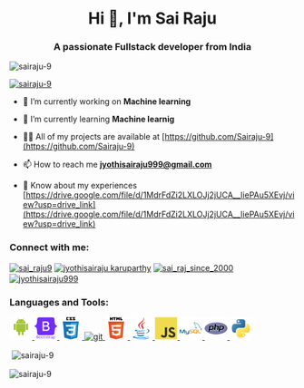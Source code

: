 <h1 align="center">Hi 👋, I'm Sai Raju</h1>
<h3 align="center">A passionate Fullstack developer from India</h3>

<p align="left"> <img src="https://komarev.com/ghpvc/?username=sairaju-9&label=Profile%20views&color=0e75b6&style=flat" alt="sairaju-9" /> </p>

<p align="left"> <a href="https://github.com/ryo-ma/github-profile-trophy"><img src="https://github-profile-trophy.vercel.app/?username=sairaju-9" alt="sairaju-9" /></a> </p>

- 🔭 I’m currently working on **Machine learning**

- 🌱 I’m currently learning **Machine learnig**

- 👨‍💻 All of my projects are available at [https://github.com/Sairaju-9](https://github.com/Sairaju-9)

- 📫 How to reach me **jyothisairaju999@gmail.com**

- 📄 Know about my experiences [https://drive.google.com/file/d/1MdrFdZi2LXLOJj2jUCA__IiePAu5XEvj/view?usp=drive_link](https://drive.google.com/file/d/1MdrFdZi2LXLOJj2jUCA__IiePAu5XEvj/view?usp=drive_link)

<h3 align="left">Connect with me:</h3>
<p align="left">
<a href="https://twitter.com/sai_raju9" target="blank"><img align="center" src="https://raw.githubusercontent.com/rahuldkjain/github-profile-readme-generator/master/src/images/icons/Social/twitter.svg" alt="sai_raju9" height="30" width="40" /></a>
<a href="https://linkedin.com/in/jyothisairaju karuparthy" target="blank"><img align="center" src="https://raw.githubusercontent.com/rahuldkjain/github-profile-readme-generator/master/src/images/icons/Social/linked-in-alt.svg" alt="jyothisairaju karuparthy" height="30" width="40" /></a>
<a href="https://instagram.com/sai_raj_since_2000" target="blank"><img align="center" src="https://raw.githubusercontent.com/rahuldkjain/github-profile-readme-generator/master/src/images/icons/Social/instagram.svg" alt="sai_raj_since_2000" height="30" width="40" /></a>
<a href="https://www.leetcode.com/jyothisairaju999" target="blank"><img align="center" src="https://raw.githubusercontent.com/rahuldkjain/github-profile-readme-generator/master/src/images/icons/Social/leet-code.svg" alt="jyothisairaju999" height="30" width="40" /></a>
</p>

<h3 align="left">Languages and Tools:</h3>
<p align="left"> <a href="https://developer.android.com" target="_blank" rel="noreferrer"> <img src="https://raw.githubusercontent.com/devicons/devicon/master/icons/android/android-original-wordmark.svg" alt="android" width="40" height="40"/> </a> <a href="https://getbootstrap.com" target="_blank" rel="noreferrer"> <img src="https://raw.githubusercontent.com/devicons/devicon/master/icons/bootstrap/bootstrap-plain-wordmark.svg" alt="bootstrap" width="40" height="40"/> </a> <a href="https://www.w3schools.com/css/" target="_blank" rel="noreferrer"> <img src="https://raw.githubusercontent.com/devicons/devicon/master/icons/css3/css3-original-wordmark.svg" alt="css3" width="40" height="40"/> </a> <a href="https://git-scm.com/" target="_blank" rel="noreferrer"> <img src="https://www.vectorlogo.zone/logos/git-scm/git-scm-icon.svg" alt="git" width="40" height="40"/> </a> <a href="https://www.w3.org/html/" target="_blank" rel="noreferrer"> <img src="https://raw.githubusercontent.com/devicons/devicon/master/icons/html5/html5-original-wordmark.svg" alt="html5" width="40" height="40"/> </a> <a href="https://www.java.com" target="_blank" rel="noreferrer"> <img src="https://raw.githubusercontent.com/devicons/devicon/master/icons/java/java-original.svg" alt="java" width="40" height="40"/> </a> <a href="https://developer.mozilla.org/en-US/docs/Web/JavaScript" target="_blank" rel="noreferrer"> <img src="https://raw.githubusercontent.com/devicons/devicon/master/icons/javascript/javascript-original.svg" alt="javascript" width="40" height="40"/> </a> <a href="https://www.mysql.com/" target="_blank" rel="noreferrer"> <img src="https://raw.githubusercontent.com/devicons/devicon/master/icons/mysql/mysql-original-wordmark.svg" alt="mysql" width="40" height="40"/> </a> <a href="https://www.php.net" target="_blank" rel="noreferrer"> <img src="https://raw.githubusercontent.com/devicons/devicon/master/icons/php/php-original.svg" alt="php" width="40" height="40"/> </a> <a href="https://www.python.org" target="_blank" rel="noreferrer"> <img src="https://raw.githubusercontent.com/devicons/devicon/master/icons/python/python-original.svg" alt="python" width="40" height="40"/> </a> </p>

<p>&nbsp;<img align="center" src="https://github-readme-stats.vercel.app/api?username=sairaju-9&show_icons=true&locale=en" alt="sairaju-9" /></p>

<p><img align="center" src="https://github-readme-streak-stats.herokuapp.com/?user=sairaju-9&" alt="sairaju-9" /></p>
